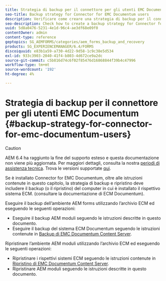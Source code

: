 ```yaml
---
title: Strategia di backup per il connettore per gli utenti EMC Documentum
seo-title: Backup strategy for Connector for EMC Documentum users
description: Verificare come creare una strategia di backup per il connettore per gli utenti EMC Documentum.
seo-description: Check how to create a backup strategy for Connector for EMC Documentum users.
uuid: 5d8a0476-5231-4e1d-96c4-ae3df68e09f0
contentOwner: admin
content-type: reference
geptopics: SG_AEMFORMS/categories/aem_forms_backup_and_recovery
products: SG_EXPERIENCEMANAGER/6.4/FORMS
discoiquuid: e83b1a59-a730-4d22-9d58-1c9c38e5d534
exl-id: 933c3903-2040-41f4-b803-4d672ce9a2dc
source-git-commit: c5b816d74c6f02f85476d16868844f39b4c47996
workflow-type: tm+mt
source-wordcount: '192'
ht-degree: 4%

---
```


# Strategia di backup per il connettore per gli utenti EMC Documentum {#backup-strategy-for-connector-for-emc-documentum-users}

>[!CAUTION]
>
>AEM 6.4 ha raggiunto la fine del supporto esteso e questa documentazione non viene più aggiornata. Per maggiori dettagli, consulta la nostra [periodi di assistenza tecnica](https://helpx.adobe.com/it/support/programs/eol-matrix.html). Trova le versioni supportate [qui](https://experienceleague.adobe.com/docs/).

Se è installato Connector for EMC Documentum, oltre alle istruzioni contenute in questo capitolo, la strategia di backup e ripristino deve includere il backup (o il ripristino) del computer in cui è installato il rispettivo sistema ECM. (consultare la documentazione di ECM Documentum).

Eseguire il backup dell’ambiente AEM forms utilizzando l’archivio ECM ed eseguendo le seguenti operazioni:

* Eseguire il backup AEM moduli seguendo le istruzioni descritte in questo documento.
* Eseguire il backup del sistema ECM Documentum seguendo le istruzioni contenute in [Backup di EMC Documentum Content Server](/help/forms/using/admin-help/backing-recovering-emc-documentum-repository.md#back-up-the-emc-documentum-content-server).

Ripristinare l’ambiente AEM moduli utilizzando l’archivio ECM ed eseguendo le seguenti operazioni:

* Ripristinare i rispettivi sistemi ECM seguendo le istruzioni contenute in [Ripristino di EMC Documentum Content Server](/help/forms/using/admin-help/backing-recovering-emc-documentum-repository.md#restore-the-emc-documentum-content-server).
* Ripristinare AEM moduli seguendo le istruzioni descritte in questo documento.
